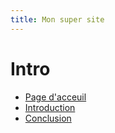 ```yaml
---
title: Mon super site
---
```


# Intro

- [Page d'acceuil](index.md)
- [Introduction](intro.md)
- [Conclusion](conclu.md)